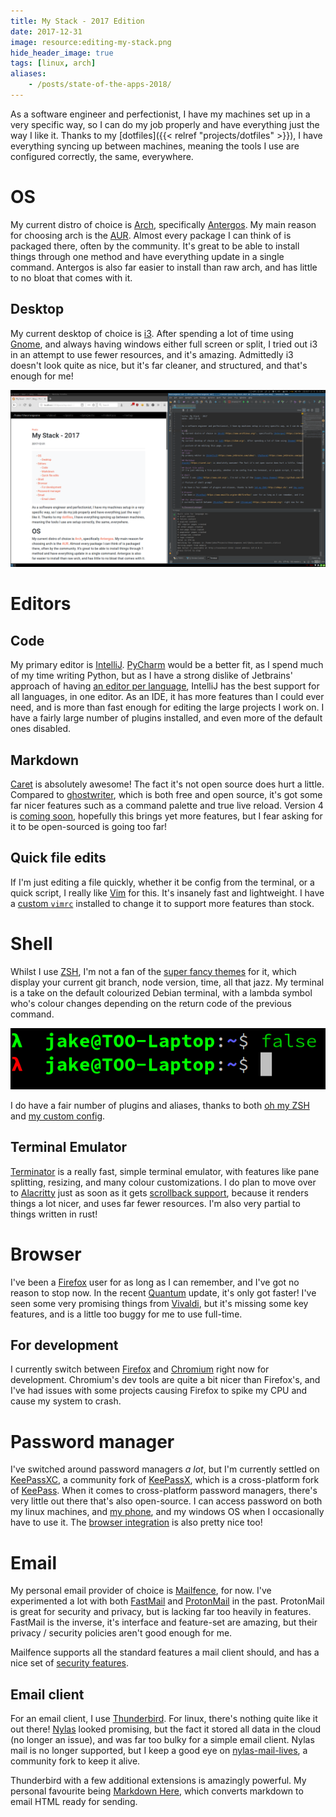 ```yaml
---
title: My Stack - 2017 Edition
date: 2017-12-31
image: resource:editing-my-stack.png
hide_header_image: true
tags: [linux, arch]
aliases:
    - /posts/state-of-the-apps-2018/
---
```


As a software engineer and perfectionist, I have my machines set up in a very specific way, so I can do my job properly and have everything just the way I like it. Thanks to my [dotfiles]({{< relref "projects/dotfiles" >}}), I have everything syncing up between machines, meaning the tools I use are configured correctly, the same, everywhere.

# OS
My current distro of choice is [Arch](https://www.archlinux.org/), specifically [Antergos](https://web.archive.org/web/20190903082315/https://antergos.com/). My main reason for choosing arch is the [AUR](https://aur.archlinux.org/). Almost every package I can think of is packaged there, often by the community. It's great to be able to install things through one method and have everything update in a single command. Antergos is also far easier to install than raw arch, and has little to no bloat that comes with it.

## Desktop
My current desktop of choice is [i3](https://i3wm.org/). After spending a lot of time using [Gnome](https://www.gnome.org/), and always having windows either full screen or split, I tried out i3 in an attempt to use fewer resources, and it's amazing. Admittedly i3 doesn't look quite as nice, but it's far cleaner, and structured, and that's enough for me!

![Editing my stack, in caret](editing-my-stack.png)

# Editors
## Code
My primary editor is [IntelliJ](https://www.jetbrains.com/idea/). [PyCharm](https://www.jetbrains.com/pycharm/) would be a better fit, as I spend much of my time writing Python, but as I have a strong dislike of Jetbrains' approach of having [an editor per language](https://www.jetbrains.com/products.html), IntelliJ has the best support for all languages, in one editor. As an IDE, it has more features than I could ever need, and is more than fast enough for editing the large projects I work on. I have a fairly large number of plugins installed, and even more of the default ones disabled.

## Markdown
[Caret](https://caret.io/) is absolutely awesome! The fact it's not open source does hurt a little. Compared to [ghostwriter](https://wereturtle.github.io/ghostwriter/), which is both free and open source, it's got some far nicer features such as a command palette and true live reload. Version 4 is [coming soon](https://twitter.com/careteditor/status/943816379618250752), hopefully this brings yet more features, but I fear asking for it to be open-sourced is going too far!

## Quick file edits
If I'm just editing a file quickly, whether it be config from the terminal, or a quick script, I really like [Vim](http://www.vim.org/) for this. It's insanely fast and lightweight. I have a [custom `vimrc`](https://github.com/amix/vimrc) installed to change it to support more features than stock.

# Shell
Whilst I use [ZSH](https://www.zsh.org/), I'm not a fan of the [super fancy themes](https://github.com/robbyrussell/oh-my-zsh/wiki/External-themes) for it, which display your current git branch, node version, time, all that jazz. My terminal is a take on the default colourized Debian terminal, with a lambda symbol who's colour changes depending on the return code of the previous command.

![My shell prompt](shell-prompt.png)

I do have a fair number of plugins and aliases, thanks to both [oh my ZSH](http://ohmyz.sh/) and [my custom config](https://github.com/RealOrangeOne/dotfiles/tree/master/files/zshrc).

## Terminal Emulator
[Terminator](https://gnometerminator.blogspot.co.uk/p/introduction.html) is a really fast, simple terminal emulator, with features like pane splitting, resizing, and many colour customizations. I do plan to move over to [Alacritty](https://github.com/jwilm/alacritty) just as soon as it gets [scrollback support](https://github.com/jwilm/alacritty/pull/657), because it renders things a lot nicer, and uses far fewer resources. I'm also very partial to things written in rust!

# Browser
I've been a [Firefox](https://www.mozilla.org/en-GB/firefox/) user for as long as I can remember, and I've got no reason to stop now. In the recent [Quantum](https://blog.mozilla.org/blog/2017/11/14/introducing-firefox-quantum/) update, it's only got faster! I've seen some very promising things from [Vivaldi](https://vivaldi.com/), but it's missing some key features, and is a little too buggy for me to use full-time.

## For development
I currently switch between [Firefox](#browser) and [Chromium](https://www.chromium.org/) right now for development. Chromium's dev tools are quite a bit nicer than Firefox's, and I've had issues with some projects causing Firefox to spike my CPU and cause my system to crash.

# Password manager
I've switched around password managers _a lot_, but I'm currently settled on [KeePassXC](https://keepassxc.org/), a community fork of [KeePassX](https://www.keepassx.org/), which is a cross-platform fork of [KeePass](https://keepass.info/). When it comes to cross-platform password managers, there's very little out there that's also open-source. I can access password on both my linux machines, and [my phone](https://github.com/PhilippC/keepass2android), and my windows OS when I occasionally have to use it. The [browser integration](https://addons.mozilla.org/en-US/firefox/addon/keepasshttp-connector/) is also pretty nice too!

# Email
My personal email provider of choice is [Mailfence](https://mailfence.com/), for now. I've experimented a lot with both [FastMail](https://www.fastmail.com/) and [ProtonMail](https://protonmail.com/) in the past. ProtonMail is great for security and privacy, but is lacking far too heavily in features. FastMail is the inverse, it's interface and feature-set are amazing, but their privacy / security policies aren't good enough for me.

Mailfence supports all the standard features a mail client should, and has a nice set of [security features](https://mailfence.com/en/secure-email.jsp).

## Email client
For an email client, I use [Thunderbird](https://www.mozilla.org/en-US/thunderbird/). For linux, there's nothing quite like it out there! [Nylas](https://www.nylas.com/nylas-mail/) looked promising, but the fact it stored all data in the cloud (no longer an issue), and was far too bulky for a simple email client. Nylas mail is no longer supported, but I keep a good eye on [nylas-mail-lives](https://github.com/nylas-mail-lives/nylas-mail), a community fork to keep it alive.

Thunderbird with a few additional extensions is amazingly powerful. My personal favourite being [Markdown Here](https://addons.mozilla.org/en-US/firefox/addon/markdown-here/), which converts markdown to email HTML ready for sending.
